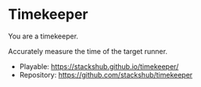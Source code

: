 # Timekeeper

You are a timekeeper.

Accurately measure the time of the target runner.

- Playable: https://stackshub.github.io/timekeeper/
- Repository: https://github.com/stackshub/timekeeper
